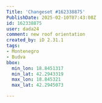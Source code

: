 ```yaml
---
Title: 'Changeset #162338875'
PublishDate: 2025-02-10T07:43:08Z
id: 162338875
user: dada24
comment: new roof orientation
created_by: iD 2.31.1
tags:
- Montenegro
- Budva
bbox:
  min_lon: 18.8451317
  min_lat: 42.2943319
  max_lon: 18.845321
  max_lat: 42.2945073

---
```

